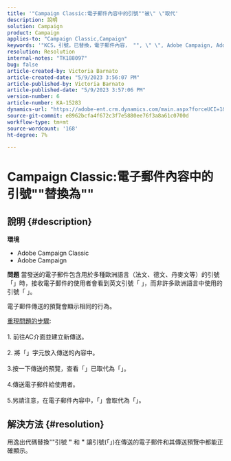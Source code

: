 ```yaml
---
title: '"Campaign Classic:電子郵件內容中的引號""被\" \"取代'
description: 說明
solution: Campaign
product: Campaign
applies-to: "Campaign Classic,Campaign"
keywords: '"KCS，引號，已替換，電子郵件內容， "", \" \", Adobe Campaign, Adobe Campaign Classic"'
resolution: Resolution
internal-notes: "TK188097"
bug: false
article-created-by: Victoria Barnato
article-created-date: "5/9/2023 3:56:07 PM"
article-published-by: Victoria Barnato
article-published-date: "5/9/2023 3:57:06 PM"
version-number: 6
article-number: KA-15283
dynamics-url: "https://adobe-ent.crm.dynamics.com/main.aspx?forceUCI=1&pagetype=entityrecord&etn=knowledgearticle&id=2744b2ff-81ee-ed11-8849-6045bd0065b6"
source-git-commit: e8962bcfa4f672c3f7e5880ee76f3a8a61c0700d
workflow-type: tm+mt
source-wordcount: '168'
ht-degree: 7%

---
```


# Campaign Classic:電子郵件內容中的引號&quot;&quot;替換為&quot;&quot;

## 說明 {#description}


<b>環境</b>

- Adobe Campaign Classic
- Adobe Campaign


<b>問題</b>
當發送的電子郵件包含用於多種歐洲語言（法文、德文、丹麥文等）的引號「」時，接收電子郵件的使用者會看到英文引號「 」，而非許多歐洲語言中使用的引號「 」。

電子郵件傳送的預覽會顯示相同的行為。

<u>重現問題的步驟</u>:<br><br>1. 前往AC介面並建立新傳送。<br><br>2. 將「」字元放入傳送的內容中。<br><br>3.按一下傳送的預覽，查看「」已取代為「」。<br><br>4.傳送電子郵件給使用者。<br><br>5.另請注意，在電子郵件內容中，「」會取代為「」。<br>

## 解決方法 {#resolution}


用逸出代碼替換&quot;&quot;引號 <b>&quot;</b> 和 <b>&quot;</b> 讓引號(「」)在傳送的電子郵件和其傳送預覽中都能正確顯示。
